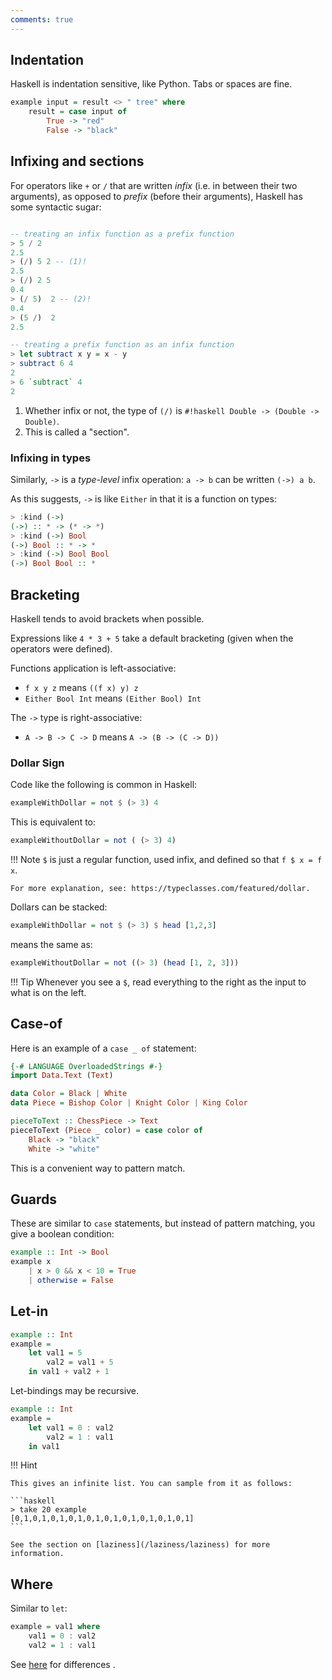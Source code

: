```yaml
---
comments: true
---
```


## Indentation

Haskell is indentation sensitive, like Python. Tabs or spaces are fine.

```hs 
example input = result <> " tree" where
    result = case input of
        True -> "red"
        False -> "black"
```

## Infixing and sections

For operators like `+` or `/` that are written *infix* (i.e. in between their two arguments), as opposed to *prefix* (before their arguments), Haskell has some syntactic sugar:

```haskell title="repl example"

-- treating an infix function as a prefix function
> 5 / 2
2.5
> (/) 5 2 -- (1)!
2.5
> (/) 2 5
0.4
> (/ 5)  2 -- (2)!
0.4
> (5 /)  2
2.5

-- treating a prefix function as an infix function
> let subtract x y = x - y
> subtract 6 4
2
> 6 `subtract` 4
2
```

1. Whether infix or not, the type of `(/)` is `#!haskell Double -> (Double -> Double)`.
2. This is called a "section".

### Infixing in types

Similarly, `->` is a *type-level* infix operation: `a -> b` can be written `(->) a b`.

As this suggests, `->` is like `Either` in that it is a function on types:

```hs title="repl example"
> :kind (->)
(->) :: * -> (* -> *)
> :kind (->) Bool
(->) Bool :: * -> *
> :kind (->) Bool Bool 
(->) Bool Bool :: *
```

## Bracketing

Haskell tends to avoid brackets when possible.

Expressions like `4 * 3 + 5` take a default bracketing (given when the operators were defined).

Functions application is left-associative: 

- `f x y z` means `((f x) y) z`
- `Either Bool Int` means `(Either Bool) Int`

The `->` type is right-associative:

- `A -> B -> C -> D` means `A -> (B -> (C -> D))`

### Dollar Sign

Code like the following is common in Haskell:

```hs
exampleWithDollar = not $ (> 3) 4
```

This is equivalent to:

```hs
exampleWithoutDollar = not ( (> 3) 4)
```

!!! Note
    `$` is just a regular function, used infix, and defined so that `f $ x = f x`.

    For more explanation, see: https://typeclasses.com/featured/dollar.



Dollars can be stacked:

```hs
exampleWithDollar = not $ (> 3) $ head [1,2,3]
```

means the same as:

```hs
exampleWithoutDollar = not ((> 3) (head [1, 2, 3]))
```

!!! Tip
    Whenever you see a `$`, read everything to the right as the input to what is on the left.


## Case-of

Here is an example of a `case _ of` statement:

```haskell hl_lines="8 9 10"
{-# LANGUAGE OverloadedStrings #-}
import Data.Text (Text)

data Color = Black | White
data Piece = Bishop Color | Knight Color | King Color

pieceToText :: ChessPiece -> Text
pieceToText (Piece _ color) = case color of 
    Black -> "black"
    White -> "white"   
```

This is a convenient way to pattern match.


## Guards

These are similar to `case` statements, but instead of pattern matching, you give a boolean condition:

```haskell
example :: Int -> Bool
example x 
    | x > 0 && x < 10 = True
    | otherwise = False
```

## Let-in


```haskell
example :: Int
example = 
    let val1 = 5 
        val2 = val1 + 5
    in val1 + val2 + 1 
```

Let-bindings may be recursive.

```haskell
example :: Int
example = 
    let val1 = 0 : val2
        val2 = 1 : val1
    in val1
```

!!! Hint 

    This gives an infinite list. You can sample from it as follows:

    ```haskell
    > take 20 example
    [0,1,0,1,0,1,0,1,0,1,0,1,0,1,0,1,0,1,0,1]
    ```

    See the section on [laziness](/laziness/laziness) for more information.

## Where

Similar to `let`:

```haskell
example = val1 where
    val1 = 0 : val2
    val2 = 1 : val1
```

See [here](https://wiki.haskell.org/Let_vs._Where) for differences .

